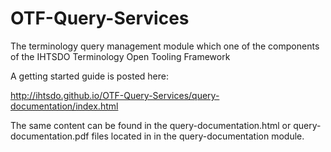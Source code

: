 OTF-Query-Services
===================

The terminology query management module which one of the components of the IHTSDO Terminology Open Tooling Framework

A getting started guide is posted here:

http://ihtsdo.github.io/OTF-Query-Services/query-documentation/index.html

The same content can be found in the query-documentation.html or query-documentation.pdf files located in in the query-documentation module.